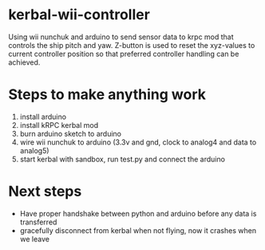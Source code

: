 # kerbal-wii-controller
Using wii nunchuk and arduino to send sensor data to krpc mod that controls the ship pitch and yaw. Z-button is
used to reset the xyz-values to current controller position so that preferred controller handling can be achieved.

# Steps to make anything work
1. install arduino
2. install kRPC kerbal mod
3. burn arduino sketch to arduino
4. wire wii nunchuk to arduino (3.3v and gnd, clock to analog4 and data to analog5)
5. start kerbal with sandbox, run test.py and connect the arduino

# Next steps
- Have proper handshake between python and arduino before any data is transferred
- gracefully disconnect from kerbal when not flying, now it crashes when we leave 
